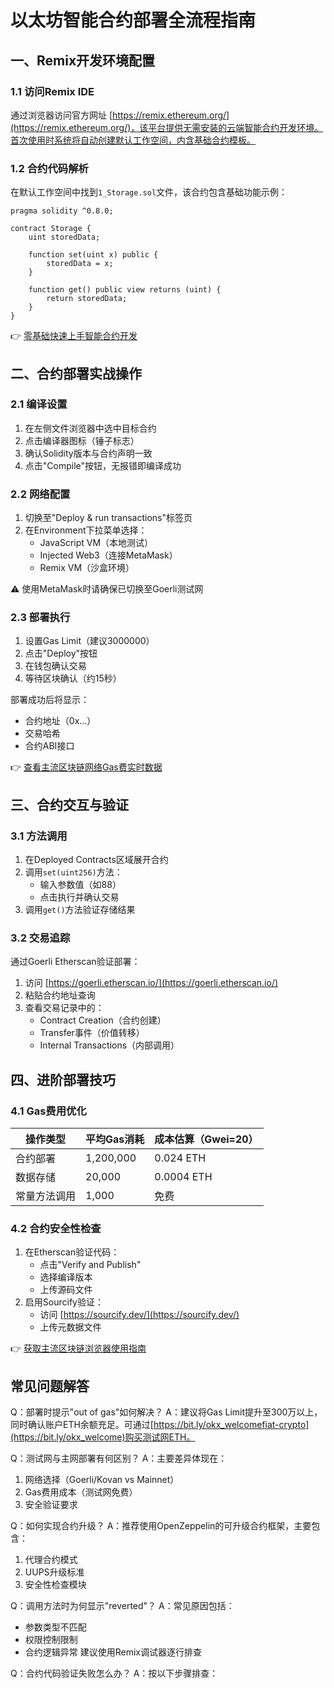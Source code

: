 # 以太坊智能合约部署全流程指南

## 一、Remix开发环境配置

### 1.1 访问Remix IDE
通过浏览器访问官方网址 [https://remix.ethereum.org/](https://remix.ethereum.org/)，该平台提供无需安装的云端智能合约开发环境。首次使用时系统将自动创建默认工作空间，内含基础合约模板。

### 1.2 合约代码解析
在默认工作空间中找到`1_Storage.sol`文件，该合约包含基础功能示例：
```solidity
pragma solidity ^0.8.0;

contract Storage {
    uint storedData;

    function set(uint x) public {
        storedData = x;
    }

    function get() public view returns (uint) {
        return storedData;
    }
}
```
👉 [零基础快速上手智能合约开发](https://bit.ly/okx_welcome)

## 二、合约部署实战操作

### 2.1 编译设置
1. 在左侧文件浏览器中选中目标合约
2. 点击编译器图标（锤子标志）
3. 确认Solidity版本与合约声明一致
4. 点击"Compile"按钮，无报错即编译成功

### 2.2 网络配置
1. 切换至"Deploy & run transactions"标签页
2. 在Environment下拉菜单选择：
   - JavaScript VM（本地测试）
   - Injected Web3（连接MetaMask）
   - Remix VM（沙盒环境）
   
⚠️ 使用MetaMask时请确保已切换至Goerli测试网

### 2.3 部署执行
1. 设置Gas Limit（建议3000000）
2. 点击"Deploy"按钮
3. 在钱包确认交易
4. 等待区块确认（约15秒）

部署成功后将显示：
- 合约地址（0x...）
- 交易哈希
- 合约ABI接口

👉 [查看主流区块链网络Gas费实时数据](https://bit.ly/okx_welcome)

## 三、合约交互与验证

### 3.1 方法调用
1. 在Deployed Contracts区域展开合约
2. 调用`set(uint256)`方法：
   - 输入参数值（如88）
   - 点击执行并确认交易
3. 调用`get()`方法验证存储结果

### 3.2 交易追踪
通过Goerli Etherscan验证部署：
1. 访问 [https://goerli.etherscan.io/](https://goerli.etherscan.io/)
2. 粘贴合约地址查询
3. 查看交易记录中的：
   - Contract Creation（合约创建）
   - Transfer事件（价值转移）
   - Internal Transactions（内部调用）

## 四、进阶部署技巧

### 4.1 Gas费用优化
| 操作类型       | 平均Gas消耗 | 成本估算（Gwei=20） |
|----------------|-------------|---------------------|
| 合约部署       | 1,200,000   | 0.024 ETH           |
| 数据存储       | 20,000      | 0.0004 ETH          |
| 常量方法调用   | 1,000       | 免费                |

### 4.2 合约安全性检查
1. 在Etherscan验证代码：
   - 点击"Verify and Publish"
   - 选择编译版本
   - 上传源码文件
2. 启用Sourcify验证：
   - 访问 [https://sourcify.dev/](https://sourcify.dev/)
   - 上传元数据文件

👉 [获取主流区块链浏览器使用指南](https://bit.ly/okx_welcome)

## 常见问题解答

Q：部署时提示"out of gas"如何解决？
A：建议将Gas Limit提升至300万以上，同时确认账户ETH余额充足。可通过[https://bit.ly/okx_welcomefiat-crypto](https://bit.ly/okx_welcome)购买测试网ETH。

Q：测试网与主网部署有何区别？
A：主要差异体现在：
1. 网络选择（Goerli/Kovan vs Mainnet）
2. Gas费用成本（测试网免费）
3. 安全验证要求

Q：如何实现合约升级？
A：推荐使用OpenZeppelin的可升级合约框架，主要包含：
1. 代理合约模式
2. UUPS升级标准
3. 安全性检查模块

Q：调用方法时为何显示"reverted"？
A：常见原因包括：
- 参数类型不匹配
- 权限控制限制
- 合约逻辑异常
建议使用Remix调试器逐行排查

Q：合约代码验证失败怎么办？
A：按以下步骤排查：